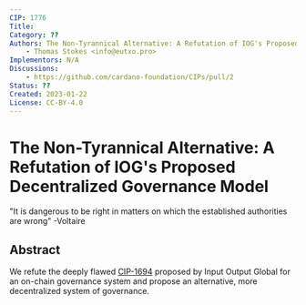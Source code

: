 ```yaml
---
CIP: 1776
Title: 
Category: ??
Authors: The Non-Tyrannical Alternative: A Refutation of IOG's Proposed Decentralized Governance Model
    - Thomas Stokes <info@eutxo.pro>
Implementors: N/A
Discussions:
    - https://github.com/cardano-foundation/CIPs/pull/2
Status: ??
Created: 2023-01-22
License: CC-BY-4.0
---
```


# The Non-Tyrannical Alternative: A Refutation of IOG's Proposed Decentralized Governance Model
"It is dangerous to be right in matters on which the established authorities are wrong" 
-Voltaire

## Abstract
We refute the deeply flawed [CIP-1694](https://github.com/JaredCorduan/CIPs/edit/voltaire-v1/CIP-1694/README.md) proposed by Input Output Global for an on-chain governance system and propose an alternative, more decentralized system of governance. 
